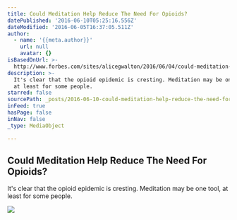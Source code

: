 ```yaml
---
title: Could Meditation Help Reduce The Need For Opioids?
datePublished: '2016-06-10T05:25:16.556Z'
dateModified: '2016-06-05T16:37:05.511Z'
author:
  - name: '{{meta.author}}'
    url: null
    avatar: {}
isBasedOnUrl: >-
  http://www.forbes.com/sites/alicegwalton/2016/06/04/could-meditation-help-reduce-the-need-for-opioids/#2d4412723452
description: >-
  It's clear that the opioid epidemic is cresting. Meditation may be one tool,
  at least for some people.
starred: false
sourcePath: _posts/2016-06-10-could-meditation-help-reduce-the-need-for-opioids.md
inFeed: true
hasPage: false
inNav: false
_type: MediaObject

---
```

<article style=""><h1>Could Meditation Help Reduce The Need For Opioids?</h1><p>It's clear that the opioid epidemic is cresting. Meditation may be one tool, at least for some people.</p><img src="http://specials-images.forbesimg.com/imageserve/430519834/640x434.jpg?fit=scale" /></article>